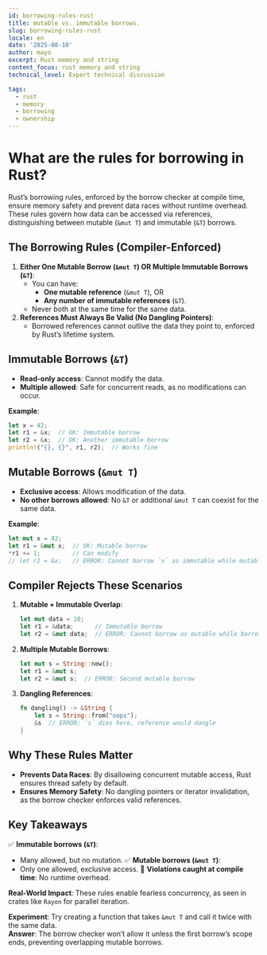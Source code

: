 ```yaml
---
id: borrowing-rules-rust
title: mutable vs. immutable borrows.
slug: borrowing-rules-rust
locale: en
date: '2025-08-10'
author: mayo
excerpt: Rust memory and string
content_focus: rust memory and string
technical_level: Expert technical discussion

tags:
  - rust
  - memory
  - borrowing
  - ownership
---
```


# What are the rules for borrowing in Rust?

Rust’s borrowing rules, enforced by the borrow checker at compile time, ensure memory safety and prevent data races without runtime overhead. These rules govern how data can be accessed via references, distinguishing between mutable (`&mut T`) and immutable (`&T`) borrows.

## The Borrowing Rules (Compiler-Enforced)

1. **Either One Mutable Borrow (`&mut T`) OR Multiple Immutable Borrows (`&T`)**:
   - You can have:
     - **One mutable reference** (`&mut T`), OR
     - **Any number of immutable references** (`&T`).
   - Never both at the same time for the same data.
2. **References Must Always Be Valid (No Dangling Pointers)**:
   - Borrowed references cannot outlive the data they point to, enforced by Rust’s lifetime system.

## Immutable Borrows (`&T`)

- **Read-only access**: Cannot modify the data.
- **Multiple allowed**: Safe for concurrent reads, as no modifications can occur.

**Example**:
```rust
let x = 42;
let r1 = &x;  // OK: Immutable borrow
let r2 = &x;  // OK: Another immutable borrow
println!("{}, {}", r1, r2);  // Works fine
```

## Mutable Borrows (`&mut T`)

- **Exclusive access**: Allows modification of the data.
- **No other borrows allowed**: No `&T` or additional `&mut T` can coexist for the same data.

**Example**:
```rust
let mut x = 42;
let r1 = &mut x;  // OK: Mutable borrow
*r1 += 1;         // Can modify
// let r2 = &x;   // ERROR: Cannot borrow `x` as immutable while mutable borrow exists
```

## Compiler Rejects These Scenarios

1. **Mutable + Immutable Overlap**:
   ```rust
   let mut data = 10;
   let r1 = &data;      // Immutable borrow
   let r2 = &mut data;  // ERROR: Cannot borrow as mutable while borrowed as immutable
   ```

2. **Multiple Mutable Borrows**:
   ```rust
   let mut s = String::new();
   let r1 = &mut s;
   let r2 = &mut s;  // ERROR: Second mutable borrow
   ```

3. **Dangling References**:
   ```rust
   fn dangling() -> &String {
       let s = String::from("oops");
       &s  // ERROR: `s` dies here, reference would dangle
   }
   ```

## Why These Rules Matter

- **Prevents Data Races**: By disallowing concurrent mutable access, Rust ensures thread safety by default.
- **Ensures Memory Safety**: No dangling pointers or iterator invalidation, as the borrow checker enforces valid references.

## Key Takeaways

✅ **Immutable borrows (`&T`)**:
- Many allowed, but no mutation.
✅ **Mutable borrows (`&mut T`)**:
- Only one allowed, exclusive access.
🚫 **Violations caught at compile time**: No runtime overhead.

**Real-World Impact**: These rules enable fearless concurrency, as seen in crates like `Rayon` for parallel iteration.

**Experiment**: Try creating a function that takes `&mut T` and call it twice with the same data.  
**Answer**: The borrow checker won’t allow it unless the first borrow’s scope ends, preventing overlapping mutable borrows.
